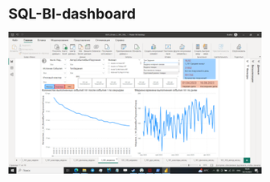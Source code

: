 ﻿# SQL-BI-dashboard
![name-of-image](https://github.com/IlyaVasilev99/SQL-BI-dashboard/blob/main/1_101_median.png)
